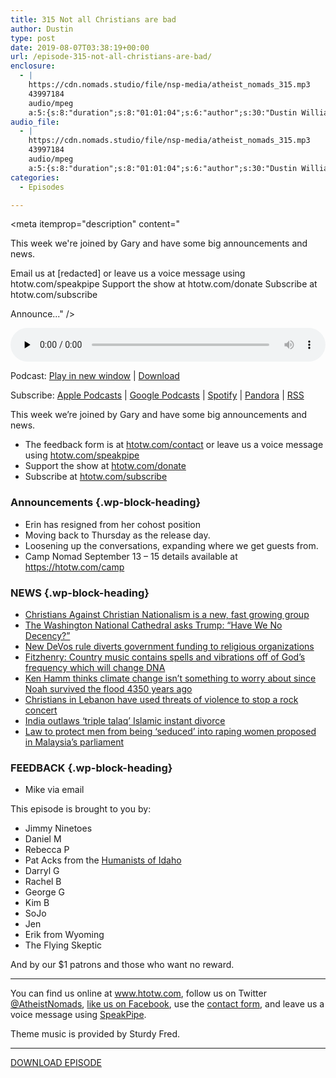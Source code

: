 ```yaml
---
title: 315 Not all Christians are bad
author: Dustin
type: post
date: 2019-08-07T03:38:19+00:00
url: /episode-315-not-all-christians-are-bad/
enclosure:
  - |
    https://cdn.nomads.studio/file/nsp-media/atheist_nomads_315.mp3
    43997184
    audio/mpeg
    a:5:{s:8:"duration";s:8:"01:01:04";s:6:"author";s:30:"Dustin Williams, Gary Mitchell";s:8:"explicit";s:1:"1";s:13:"episode_title";s:26:"Not all Christians are bad";s:10:"episode_no";s:3:"315";}
audio_file:
  - |
    https://cdn.nomads.studio/file/nsp-media/atheist_nomads_315.mp3
    43997184
    audio/mpeg
    a:5:{s:8:"duration";s:8:"01:01:04";s:6:"author";s:30:"Dustin Williams, Gary Mitchell";s:8:"explicit";s:1:"1";s:13:"episode_title";s:26:"Not all Christians are bad";s:10:"episode_no";s:3:"315";}
categories:
  - Episodes

---
```

<div itemscope itemtype="http://schema.org/AudioObject">
  <meta itemprop="name" content="315 Not all Christians are bad" />
  
  <meta itemprop="uploadDate" content="2019-08-06T21:38:19-06:00" />
  
  <meta itemprop="encodingFormat" content="audio/mpeg" />
  
  <meta itemprop="duration" content="PT1H01M04S" />
  
  <meta itemprop="description" content="


This week we're joined by Gary and have some big announcements and news.








Email us at [redacted] or leave us a voice message using htotw.com/speakpipe
Support the show at htotw.com/donate
Subscribe at htotw.com/subscribe




Announce..." />
  
  <meta itemprop="contentUrl" content="https://dts.podtrac.com/redirect.mp3/cdn.nomads.studio/file/nsp-media/atheist_nomads_315.mp3" />
  
  <meta itemprop="contentSize" content="42.0" />
  
  <div class="powerpress_player" id="powerpress_player_8578">
    <audio class="wp-audio-shortcode" id="audio-3957-322" preload="none" style="width: 100%;" controls="controls"><source type="audio/mpeg" src="https://dts.podtrac.com/redirect.mp3/cdn.nomads.studio/file/nsp-media/atheist_nomads_315.mp3?_=322" /><a href="https://dts.podtrac.com/redirect.mp3/cdn.nomads.studio/file/nsp-media/atheist_nomads_315.mp3">https://dts.podtrac.com/redirect.mp3/cdn.nomads.studio/file/nsp-media/atheist_nomads_315.mp3</a></audio>
  </div>
</div>

<p class="powerpress_links powerpress_links_mp3">
  Podcast: <a href="https://dts.podtrac.com/redirect.mp3/cdn.nomads.studio/file/nsp-media/atheist_nomads_315.mp3" class="powerpress_link_pinw" target="_blank" title="Play in new window" onclick="return powerpress_pinw('https://htotw.com/?powerpress_pinw=3957-podcast');" rel="nofollow">Play in new window</a> | <a href="https://dts.podtrac.com/redirect.mp3/cdn.nomads.studio/file/nsp-media/atheist_nomads_315.mp3" class="powerpress_link_d" title="Download" rel="nofollow" download="atheist_nomads_315.mp3">Download</a>
</p>

<p class="powerpress_links powerpress_subscribe_links">
  Subscribe: <a href="https://podcasts.apple.com/us/podcast/humanists-take-on-the-world/id530050098?mt=2&ls=1" class="powerpress_link_subscribe powerpress_link_subscribe_itunes" target="_blank" title="Subscribe on Apple Podcasts" rel="nofollow">Apple Podcasts</a> | <a href="https://www.google.com/podcasts?feed=aHR0cDovL2F0aGVpc3Rub21hZHMubGlic3luLmNvbS9yc3M%3D" class="powerpress_link_subscribe powerpress_link_subscribe_googleplay" target="_blank" title="Subscribe on Google Podcasts" rel="nofollow">Google Podcasts</a> | <a href="https://open.spotify.com/show/3LzK2xZGike6Tc1GEMtMbr?si=LieN9SNuTpq96smuaUsH8A" class="powerpress_link_subscribe powerpress_link_subscribe_spotify" target="_blank" title="Subscribe on Spotify" rel="nofollow">Spotify</a> | <a href="https://www.pandora.com/podcast/atheist-nomads/PC:10122?corr=62071012&part=ug" class="powerpress_link_subscribe powerpress_link_subscribe_pandora" target="_blank" title="Subscribe on Pandora" rel="nofollow">Pandora</a> | <a href="https://htotw.com/feed/podcast/" class="powerpress_link_subscribe powerpress_link_subscribe_rss" target="_blank" title="Subscribe via RSS" rel="nofollow">RSS</a>
</p>

This week we&#8217;re joined by Gary and have some big announcements and news.

<!--more-->

  * The feedback form is at [htotw.com/contact](https://htotw.com/contact) or leave us a voice message using <a href="https://htotw.com/speakpipe" target="_blank" rel="noopener noreferrer">htotw.com/speakpipe</a>
  * Support the show at <a href="https://htotw.com/donate" target="_blank" rel="noopener noreferrer">htotw.com/donate</a>
  * Subscribe at <a href="https://htotw.com/subscribe" target="_blank" rel="noopener noreferrer">htotw.com/subscribe</a>

### Announcements {.wp-block-heading}

  * Erin has resigned from her cohost position
  * Moving back to Thursday as the release day.
  * Loosening up the conversations, expanding where we get guests from.
  * Camp Nomad September 13 &#8211; 15 details available at https://htotw.com/camp

### NEWS {.wp-block-heading}

  * [Christians Against Christian Nationalism is a new, fast growing group][1]
  * [The Washington National Cathedral asks Trump: “Have We No Decency?”][2]
  * [New DeVos rule diverts government funding to religious organizations][3]
  * [Fitzhenry: Country music contains spells and vibrations off of God’s frequency which will change DNA][4]
  * [Ken Hamm thinks climate change isn’t something to worry about since Noah survived the flood 4350 years ago][5]
  * [Christians in Lebanon have used threats of violence to stop a rock concert][6]
  * [India outlaws ‘triple talaq’ Islamic instant divorce][7]
  * [Law to protect men from being ‘seduced’ into raping women proposed in Malaysia’s parliament][8]

### FEEDBACK {.wp-block-heading}

  * Mike via email

This episode is brought to you by:

  * Jimmy Ninetoes
  * Daniel M
  * Rebecca P
  * Pat Acks from the <a href="https://www.humanistsofidaho.org" target="_blank" rel="noopener noreferrer">Humanists of Idaho</a>
  * Darryl G
  * Rachel B
  * George G
  * Kim B
  * SoJo
  * Jen
  * Erik from Wyoming
  * The Flying Skeptic

And by our $1 patrons and those who want no reward.

<hr class="wp-block-separator" />

You can find us online at <a href="https://www.htotw.com/" target="_blank" rel="noopener noreferrer">www.htotw.com</a>, follow us on Twitter <a href="https://twitter.com/AtheistNomads" target="_blank" rel="noopener noreferrer">@AtheistNomads</a>, <a href="https://htotw.com/facebook" target="_blank" rel="noopener noreferrer">like us on Facebook</a>, use the [contact form](https://htotw.com/contact), and leave us a voice message using <a href="https://htotw.com/speakpipe" target="_blank" rel="noopener noreferrer">SpeakPipe</a>.

Theme music is provided by Sturdy Fred.

<hr class="wp-block-separator" />

[DOWNLOAD EPISODE][9]

 [1]: https://www.vice.com/en_us/article/vb95j9/christians-against-christian-nationalism-trump
 [2]: https://cathedral.org/have-we-no-decency-a-response-to-president-trump.html
 [3]: https://www.atheists.org/2019/08/betsy-devos-special-education-services-religious-organizations/
 [4]: https://www.rightwingwatch.org/post/tiffany-fitzhenry-country-songs-contain-spells-and-musical-scales-change-your-dna/
 [5]: https://deadstate.org/young-earth-creationist-forget-climate-change-noah-survived-the-great-flood-4000-years-ago/
 [6]: https://www.latimes.com/world-nation/story/2019-07-30/lebanon-cancels-mashrou-leila-concert-threats
 [7]: https://www.theguardian.com/world/2019/jul/31/triple-talaq-india-hails-historic-day-as-parliament-outlaws-islamic-instant-divorce
 [8]: https://www.independent.co.uk/news/world/asia/malaysia-rape-law-protect-men-seduce-mohd-imran-abd-hamid-a9029911.html
 [9]: https://dts.podtrac.com/redirect.mp3/cdn.nomads.studio/file/nsp-media/atheist_nomads_315.mp3